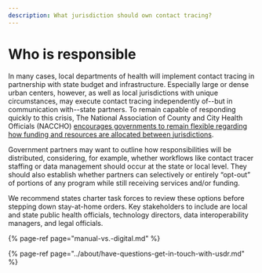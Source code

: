```yaml
---
description: What jurisdiction should own contact tracing?
---
```


# Who is responsible

In many cases, local departments of health will implement contact tracing in partnership with state budget and infrastructure. Especially large or dense urban centers, however, as well as local jurisdictions with unique circumstances, may execute contact tracing independently of--but in communication with--state partners. To remain capable of responding quickly to this crisis, The National Association of County and City Health Officials \(NACCHO\) [encourages governments to remain flexible regarding how funding and resources are allocated between jurisdictions](https://www.naccho.org/uploads/full-width-images/Contact-Tracing-Statement-4-16-2020.pdf).

Government partners may want to outline how responsibilities will be distributed, considering, for example, whether workflows like contact tracer staffing or data management should occur at the state or local level. They should also establish whether partners can selectively or entirely “opt-out” of portions of any program while still receiving services and/or funding.

We recommend states charter task forces to review these options before stepping down stay-at-home orders. Key stakeholders to include are local and state public health officials, technology directors, data interoperability managers, and legal officials.

{% page-ref page="manual-vs.-digital.md" %}

{% page-ref page="../about/have-questions-get-in-touch-with-usdr.md" %}

